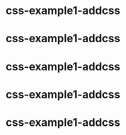 # css-example1-addcss
# css-example1-addcss
# css-example1-addcss
# css-example1-addcss
# css-example1-addcss
